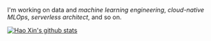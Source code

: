 I'm working on data and *machine learning engineering*, *cloud-native MLOps*, *serverless architect*, and so on.

[![Hao Xin's github stats](https://github-readme-stats.vercel.app/api?username=haoxins&theme=gruvbox)](https://github.com/haoxins/haoxins.github.io)
